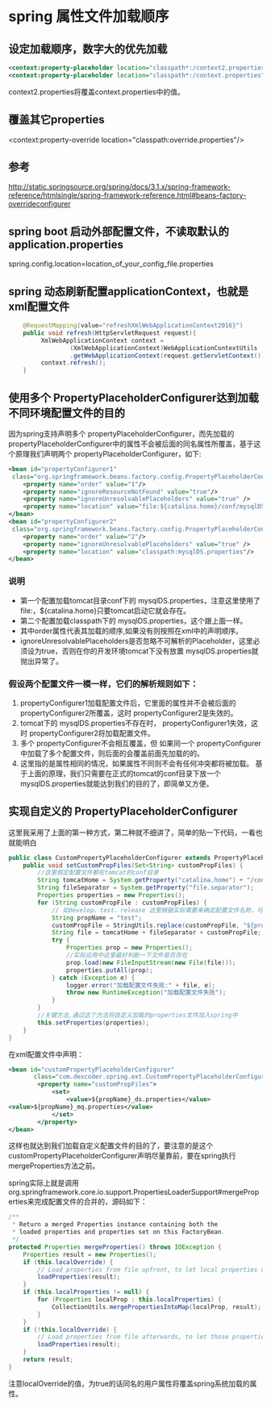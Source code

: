 # spring 属性文件加载顺序
## 设定加载顺序，数字大的优先加载

```xml
<context:property-placeholder location="classpath*:/context2.properties" order="0"/>
<context:property-placeholder location="classpath*:/context.properties" order="100"/>
```
context2.properties将覆盖context.properties中的值。

## 覆盖其它properties
<context:property-override location="classpath:override.properties"/>

## 参考
http://static.springsource.org/spring/docs/3.1.x/spring-framework-reference/htmlsingle/spring-framework-reference.html#beans-factory-overrideconfigurer
## spring boot 启动外部配置文件，不读取默认的application.properties

spring.config.location=location_of_your_config_file.properties

## spring 动态刷新配置applicationContext，也就是xml配置文件

```java
    @RequestMapping(value="refreshXmlWebApplicationContext2016}")
    public void refresh(HttpServletRequest request){
         XmlWebApplicationContext context =
                 (XmlWebApplicationContext)WebApplicationContextUtils
                 .getWebApplicationContext(request.getServletContext());
         context.refresh();
    }
```
## 使用多个 PropertyPlaceholderConfigurer达到加载不同环境配置文件的目的
因为spring支持声明多个 propertyPlaceholderConfigurer，而先加载的 propertyPlaceholderConfigurer中的属性不会被后面的同名属性所覆盖，基于这个原理我们声明两个 propertyPlaceholderConfigurer，如下:

```xml
<bean id="propertyConfigurer1"
 class="org.springframework.beans.factory.config.PropertyPlaceholderConfigurer">
    <property name="order" value="1"/>
    <property name="ignoreResourceNotFound" value="true"/>
    <property name="ignoreUnresolvablePlaceholders" value="true" />
    <property name="location" value="file:${catalina.home}/conf/mysqlDS.properties"/>
</bean>
<bean id="propertyConfigurer2"
 class="org.springframework.beans.factory.config.PropertyPlaceholderConfigurer">
    <property name="order" value="2"/>
    <property name="ignoreUnresolvablePlaceholders" value="true" />
    <property name="location" value="classpath:mysqlDS.properties"/>
</bean>
```
### 说明 
  - 第一个配置加载tomcat目录conf下的 mysqlDS.properties，注意这里使用了file:，${catalina.home}只要tomcat启动它就会存在。
  - 第二个配置加载classpath下的 mysqlDS.properties，这个跟上面一样。
  - 其中order属性代表其加载的顺序,如果没有则按照在xml中的声明顺序。
  - ignoreUnresolvablePlaceholders是否忽略不可解析的Placeholder，这里必须设为true，否则在你的开发环境tomcat下没有放置 mysqlDS.properties就抛出异常了。

### 假设两个配置文件一模一样，它们的解析规则如下：
1. propertyConfigurer1加载配置文件后，它里面的属性并不会被后面的 propertyConfigurer2所覆盖，这时 propertyConfigurer2是失效的。
2. tomcat下的 mysqlDS.properties不存在时， propertyConfigurer1失效，这时 propertyConfigurer2将加载配置文件。
3. 多个 propertyConfigurer不会相互覆盖，但 如果同一个 propertyConfigurer中加载了多个配置文件，则后面的会覆盖前面先加载的的。
4. 这里指的是属性相同的情况，如果属性不同则不会有任何冲突都将被加载。
基于上面的原理，我们只需要在正式的tomcat的conf目录下放一个 mysqlDS.properties就能达到我们的目的了，即简单又方便。

## 实现自定义的 PropertyPlaceholderConfigurer
这里我采用了上面的第一种方式，第二种就不细讲了，简单的贴一下代码，一看也就能明白

```java
public class CustomPropertyPlaceholderConfigurer extends PropertyPlaceholderConfigurer {
    public void setCustomPropFiles(Set<String> customPropFiles) {
        //这里假定配置文件都在tomcat的conf目录
        String tomcatHome = System.getProperty("catalina.home") + "/conf";
        String fileSeparator = System.getProperty("file.separator");
        Properties properties = new Properties();
        for (String customPropFile : customPropFiles) {
            // 如develop、test、release 这里根据实际需要来确定配置文件名称，可以通过环境变量等方式，结合实际情况
            String propName = "test";
            customPropFile = StringUtils.replace(customPropFile, "${propName}", propName);
            String file = tomcatHome + fileSeparator + customPropFile;
            try {
                Properties prop = new Properties();
                //实际应用中这里最好判断一下文件是否存在
                prop.load(new FileInputStream(new File(file)));
                properties.putAll(prop);
            } catch (Exception e) {
                logger.error("加载配置文件失败:" + file, e);
                throw new RuntimeException("加载配置文件失败");
            }
        }
        //关键方法,通过这个方法将自定义加载的properties文件加入spring中
        this.setProperties(properties);
    }
}
```
在xml配置文件中声明：

```xml
<bean id="customPropertyPlaceholderConfigurer" 
       class="com.dexcoder.spring.ext.CustomPropertyPlaceholderConfigurer">
        <property name="customPropFiles">
            <set>
                <value>${propName}_ds.properties</value>
<value>${propName}_mq.properties</value>
            </set>
        </property>
</bean>
```

这样也就达到我们加载自定义配置文件的目的了，要注意的是这个 customPropertyPlaceholderConfigurer声明尽量靠前，要在spring执行 mergeProperties方法之前。

spring实际上就是调用org.springframework.core.io.support.PropertiesLoaderSupport#mergeProperties来完成配置文件的合并的，源码如下：

```java
/**
 * Return a merged Properties instance containing both the
 * loaded properties and properties set on this FactoryBean.
 */
protected Properties mergeProperties() throws IOException {
    Properties result = new Properties();
    if (this.localOverride) {
        // Load properties from file upfront, to let local properties override.
        loadProperties(result);
    }
    if (this.localProperties != null) {
        for (Properties localProp : this.localProperties) {
            CollectionUtils.mergePropertiesIntoMap(localProp, result);
        }
    }
    if (!this.localOverride) {
        // Load properties from file afterwards, to let those properties override.
        loadProperties(result);
    }
    return result;
}
```
注意localOverride的值，为true的话同名的用户属性将覆盖spring系统加载的属性。

